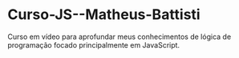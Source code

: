 # Curso-JS--Matheus-Battisti
 Curso em vídeo para aprofundar meus conhecimentos de lógica de programação focado principalmente em JavaScript.
